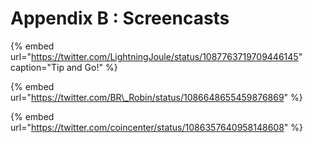 # Appendix B : Screencasts



{% embed url="https://twitter.com/LightningJoule/status/1087763719709446145" caption="Tip and Go!" %}

{% embed url="https://twitter.com/BR\_Robin/status/1086648655459876869" %}

{% embed url="https://twitter.com/coincenter/status/1086357640958148608" %}



